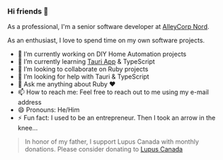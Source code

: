 ### Hi friends 🤖

As a professional, I'm a senior software developer at [AlleyCorp Nord](https://alleycorp.com/nord/).

As an enthusiast, I love to spend time on my own software projects.

- 🔭 I’m currently working on DIY Home Automation projects
- 🌱 I’m currently learning [Tauri App](https://tauri.app/) & TypeScript
- 👯 I’m looking to collaborate on Ruby projects
- 🤔 I’m looking for help with Tauri & TypeScript
- 💬 Ask me anything about Ruby ❤️
- 📫 How to reach me: Feel free to reach out to me using my e-mail address
- 😄 Pronouns: He/Him
- ⚡ Fun fact: I used to be an entrepreneur. Then I took an arrow in the knee...

> In honor of my father, I support Lupus Canada with monthly donations.
> Please consider donating to [Lupus Canada](https://lupuscanada.org/get-involved/ways-to-donate/)
